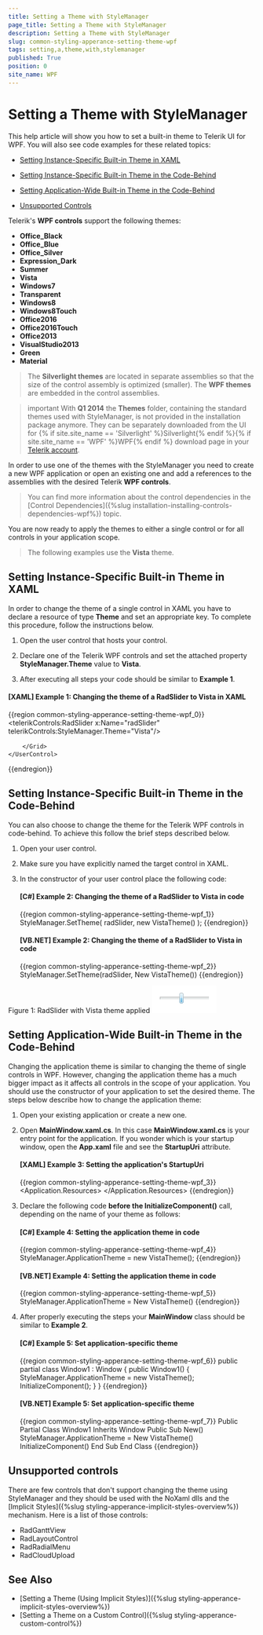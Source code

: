 ```yaml
---
title: Setting a Theme with StyleManager
page_title: Setting a Theme with StyleManager
description: Setting a Theme with StyleManager
slug: common-styling-apperance-setting-theme-wpf
tags: setting,a,theme,with,stylemanager
published: True
position: 0
site_name: WPF
---
```


# Setting a Theme with StyleManager

This help article will show you how to set a built-in theme to Telerik UI for WPF. You will also see code examples for these related topics:      

* [Setting Instance-Specific Built-in Theme in XAML](#setting-instance-specific-built-in-theme-in-xaml)

* [Setting Instance-Specific Built-in Theme in the Code-Behind](#setting-instance-specific-built-in-theme-in-the-code-behind)

* [Setting Application-Wide Built-in Theme in the Code-Behind](#setting-application-wide-built-in-theme-in-the-code-behind)

* [Unsupported Controls](#unsupported-controls)

Telerik's __WPF controls__ support the following themes:      

* __Office_Black__
* __Office_Blue__
* __Office_Silver__
* __Expression_Dark__
* __Summer__
* __Vista__
* __Windows7__
* __Transparent__
* __Windows8__
* __Windows8Touch__
* __Office2016__
* __Office2016Touch__
* __Office2013__
* __VisualStudio2013__
* __Green__
* __Material__

>The __Silverlight themes__ are located in separate assemblies so that the size of the control assembly is optimized (smaller). The __WPF themes__ are embedded in the control assemblies.

>important With **Q1 2014** the **Themes** folder, containing the standard themes used with StyleManager, is not provided in the installation package anymore. They can be separately downloaded from the UI for {% if site.site_name == 'Silverlight' %}Silverlight{% endif %}{% if site.site_name == 'WPF' %}WPF{% endif %} download page in your [Telerik account](http://www.telerik.com/account.aspx).        

In order to use one of the themes with the StyleManager you need to create a new WPF application or open an existing one and add a references to the assemblies with the desired Telerik __WPF controls__.

>You can find more information about the control dependencies in the [Control Dependencies]({%slug installation-installing-controls-dependencies-wpf%}) topic.        

You are now ready to apply the themes to either a single control or for all controls in your application scope.

>The following examples use the __Vista__ theme.        

## Setting Instance-Specific Built-in Theme in XAML

In order to change the theme of a single control in XAML you have to declare a resource of type __Theme__ and set an appropriate key. To complete this procedure, follow the instructions below.        

1. Open the user control that hosts your control. 

2. Declare one of the Telerik WPF controls and set the attached property __StyleManager.Theme__ value to __Vista__.        

3. After executing all steps your code should be similar to __Example 1__.        

#### __[XAML] Example 1: Changing the theme of a RadSlider to Vista in XAML__  
{{region common-styling-apperance-setting-theme-wpf_0}}
	<UserControl x:Class="Test.SampeControl"
	    xmlns="http://schemas.microsoft.com/winfx/2006/xaml/presentation"
	    xmlns:x="http://schemas.microsoft.com/winfx/2006/xaml"
	    xmlns:telerikControls="clr-namespace:Telerik.Windows.Controls;assembly=Telerik.Windows.Controls">
	    <Grid>	
	        <telerikControls:RadSlider x:Name="radSlider"
	            telerikControls:StyleManager.Theme="Vista"/>
	
	    </Grid>
	</UserControl>
{{endregion}}

## Setting Instance-Specific Built-in Theme in the Code-Behind

You can also choose to change the theme for the Telerik WPF controls in code-behind. To achieve this follow the brief steps described below.        

1. Open your user control.        

2. Make sure you have explicitly named the target control in XAML.        

3. In the constructor of your user control place the following code:        

	#### __[C#] Example 2: Changing the theme of a RadSlider to Vista in code__  
	{{region common-styling-apperance-setting-theme-wpf_1}}
		StyleManager.SetTheme( radSlider, new VistaTheme() );
	{{endregion}}

	#### __[VB.NET] Example 2: Changing the theme of a RadSlider to Vista in code__  
	{{region common-styling-apperance-setting-theme-wpf_2}}
		StyleManager.SetTheme(radSlider, New VistaTheme())
	{{endregion}}

Figure 1: RadSlider with Vista theme applied
![Common Styling Theming Setting Built In Theme 020 WPF](images/Common_StylingThemingSettingBuiltInTheme_020_WPF.png)

## Setting Application-Wide Built-in Theme in the Code-Behind

Changing the application theme is similar to changing the theme of single controls in WPF. However, changing the application theme has a much bigger impact as it affects all controls in the scope of your application. You should use the constructor of your application to set the desired theme. The steps below describe how to change the application theme:        

1. Open your existing application or create a new one.        

2. Open __MainWindow.xaml.cs__. In this case __MainWindow.xaml.cs__ is your entry point for the application. If you wonder which is your startup window, open the __App.xaml__ file and see the __StartupUri__ attribute.  

	#### __[XAML] Example 3: Setting the application's StartupUri__  
	{{region common-styling-apperance-setting-theme-wpf_3}}
		<Application x:Class="Test.App"
			xmlns="http://schemas.microsoft.com/winfx/2006/xaml/presentation"
			xmlns:x="http://schemas.microsoft.com/winfx/2006/xaml"
			StartupUri="Window1.xaml">
			<Application.Resources>	
			</Application.Resources>
		</Application>
	{{endregion}}

3. Declare the following code __before the InitializeComponent()__ call, depending on the name of your theme as follows:        

	#### __[C#] Example 4: Setting the application theme in code__  
	{{region common-styling-apperance-setting-theme-wpf_4}}
		StyleManager.ApplicationTheme = new VistaTheme();
	{{endregion}}

	#### __[VB.NET] Example 4: Setting the application theme in code__  
	{{region common-styling-apperance-setting-theme-wpf_5}}
		StyleManager.ApplicationTheme = New VistaTheme()
	{{endregion}}

4. After properly executing the steps your __MainWindow__ class should be similar to __Example 2__.  

	#### __[C#] Example 5: Set application-specific theme__  
	{{region common-styling-apperance-setting-theme-wpf_6}}
		public partial class Window1 : Window
		{
			public Window1()
			{
				StyleManager.ApplicationTheme = new VistaTheme();
				InitializeComponent();
			}
		}
	{{endregion}}

	#### __[VB.NET] Example 5: Set application-specific theme__  
	{{region common-styling-apperance-setting-theme-wpf_7}}
		Public Partial Class Window1
			Inherits Window
			Public Sub New()
				StyleManager.ApplicationTheme = New VistaTheme()
				InitializeComponent()
			End Sub
		End Class
	{{endregion}}

## Unsupported controls

There are few controls that don't support changing the theme using StyleManager and they should be used with the NoXaml dlls and the [Implicit Styles]({%slug styling-apperance-implicit-styles-overview%}) mechanism. Here is a list of those controls:

* RadGanttView
* RadLayoutControl
* RadRadialMenu
* RadCloudUpload
	
## See Also
 * [Setting a Theme (Using Implicit Styles)]({%slug styling-apperance-implicit-styles-overview%})
 * [Setting a Theme on a Custom Control]({%slug styling-apperance-custom-control%})